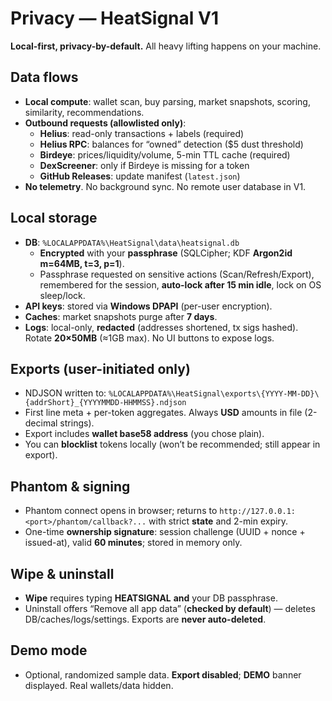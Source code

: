 # Privacy — HeatSignal V1

**Local-first, privacy-by-default.** All heavy lifting happens on your machine.

## Data flows

- **Local compute**: wallet scan, buy parsing, market snapshots, scoring, similarity, recommendations.
- **Outbound requests (allowlisted only)**:
  - **Helius**: read-only transactions + labels (required)
  - **Helius RPC**: balances for “owned” detection ($5 dust threshold)
  - **Birdeye**: prices/liquidity/volume, 5-min TTL cache (required)
  - **DexScreener**: only if Birdeye is missing for a token
  - **GitHub Releases**: update manifest (`latest.json`)
- **No telemetry**. No background sync. No remote user database in V1.

## Local storage

- **DB**: `%LOCALAPPDATA%\HeatSignal\data\heatsignal.db`
  - **Encrypted** with your **passphrase** (SQLCipher; KDF **Argon2id m=64MB, t=3, p=1**).
  - Passphrase requested on sensitive actions (Scan/Refresh/Export), remembered for the session, **auto-lock after 15 min idle**, lock on OS sleep/lock.
- **API keys**: stored via **Windows DPAPI** (per-user encryption).
- **Caches**: market snapshots purge after **7 days**.
- **Logs**: local-only, **redacted** (addresses shortened, tx sigs hashed). Rotate **20×50MB** (≈1GB max). No UI buttons to expose logs.

## Exports (user-initiated only)

- NDJSON written to: `%LOCALAPPDATA%\HeatSignal\exports\{YYYY-MM-DD}\{addrShort}_{YYYYMMDD-HHMMSS}.ndjson`
- First line meta + per-token aggregates. Always **USD** amounts in file (2-decimal strings).
- Export includes **wallet base58 address** (you chose plain).
- You can **blocklist** tokens locally (won’t be recommended; still appear in export).

## Phantom & signing

- Phantom connect opens in browser; returns to `http://127.0.0.1:<port>/phantom/callback?...` with strict **state** and 2-min expiry.
- One-time **ownership signature**: session challenge (UUID + nonce + issued-at), valid **60 minutes**; stored in memory only.

## Wipe & uninstall

- **Wipe** requires typing **HEATSIGNAL** **and** your DB passphrase.  
- Uninstall offers “Remove all app data” (**checked by default**) — deletes DB/caches/logs/settings. Exports are **never auto-deleted**.

## Demo mode

- Optional, randomized sample data. **Export disabled**; **DEMO** banner displayed. Real wallets/data hidden.
